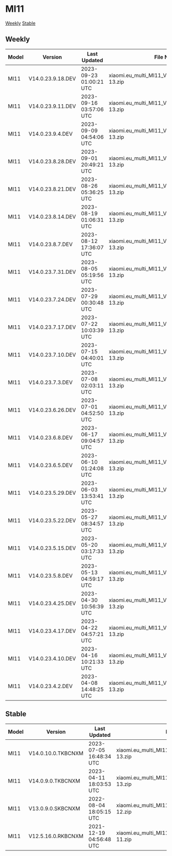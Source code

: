 # MI11
[Weekly](#Weekly)  [Stable](#Stable)
## Weekly
| Model | Version | Last Updated | File Name | Size | Download Link |
| ---- | ---- | ---- | ---- | ---- | ---- |
| MI11 | V14.0.23.9.18.DEV | 2023-09-23 01:00:21 UTC | xiaomi.eu_multi_MI11_V14.0.23.9.18.DEV_v14-13.zip | 4.9 GB | [SourceForge](https://sourceforge.net/projects/xiaomi-eu-multilang-miui-roms/files/xiaomi.eu/MIUI-WEEKLY-RELEASES/V14.0.23.9.18.DEV/xiaomi.eu_multi_MI11_V14.0.23.9.18.DEV_v14-13.zip/download) |
| MI11 | V14.0.23.9.11.DEV | 2023-09-16 03:57:06 UTC | xiaomi.eu_multi_MI11_V14.0.23.9.11.DEV_v14-13.zip | 4.9 GB | [SourceForge](https://sourceforge.net/projects/xiaomi-eu-multilang-miui-roms/files/xiaomi.eu/MIUI-WEEKLY-RELEASES/V14.0.23.9.11.DEV/xiaomi.eu_multi_MI11_V14.0.23.9.11.DEV_v14-13.zip/download) |
| MI11 | V14.0.23.9.4.DEV | 2023-09-09 04:54:06 UTC | xiaomi.eu_multi_MI11_V14.0.23.9.4.DEV_v14-13.zip | 4.9 GB | [SourceForge](https://sourceforge.net/projects/xiaomi-eu-multilang-miui-roms/files/xiaomi.eu/MIUI-WEEKLY-RELEASES/V14.0.23.9.4.DEV/xiaomi.eu_multi_MI11_V14.0.23.9.4.DEV_v14-13.zip/download) |
| MI11 | V14.0.23.8.28.DEV | 2023-09-01 20:49:21 UTC | xiaomi.eu_multi_MI11_V14.0.23.8.28.DEV_v14-13.zip | 4.9 GB | [SourceForge](https://sourceforge.net/projects/xiaomi-eu-multilang-miui-roms/files/xiaomi.eu/MIUI-WEEKLY-RELEASES/V14.0.23.8.28.DEV/xiaomi.eu_multi_MI11_V14.0.23.8.28.DEV_v14-13.zip/download) |
| MI11 | V14.0.23.8.21.DEV | 2023-08-26 05:36:25 UTC | xiaomi.eu_multi_MI11_V14.0.23.8.21.DEV_v14-13.zip | 4.9 GB | [SourceForge](https://sourceforge.net/projects/xiaomi-eu-multilang-miui-roms/files/xiaomi.eu/MIUI-WEEKLY-RELEASES/V14.0.23.8.21.DEV/xiaomi.eu_multi_MI11_V14.0.23.8.21.DEV_v14-13.zip/download) |
| MI11 | V14.0.23.8.14.DEV | 2023-08-19 01:06:31 UTC | xiaomi.eu_multi_MI11_V14.0.23.8.14.DEV_v14-13.zip | 4.9 GB | [SourceForge](https://sourceforge.net/projects/xiaomi-eu-multilang-miui-roms/files/xiaomi.eu/MIUI-WEEKLY-RELEASES/V14.0.23.8.14.DEV/xiaomi.eu_multi_MI11_V14.0.23.8.14.DEV_v14-13.zip/download) |
| MI11 | V14.0.23.8.7.DEV | 2023-08-12 17:36:07 UTC | xiaomi.eu_multi_MI11_V14.0.23.8.7.DEV_v14-13.zip | 4.8 GB | [SourceForge](https://sourceforge.net/projects/xiaomi-eu-multilang-miui-roms/files/xiaomi.eu/MIUI-WEEKLY-RELEASES/V14.0.23.8.7.DEV/xiaomi.eu_multi_MI11_V14.0.23.8.7.DEV_v14-13.zip/download) |
| MI11 | V14.0.23.7.31.DEV | 2023-08-05 05:19:56 UTC | xiaomi.eu_multi_MI11_V14.0.23.7.31.DEV_v14-13.zip | 4.8 GB | [SourceForge](https://sourceforge.net/projects/xiaomi-eu-multilang-miui-roms/files/xiaomi.eu/MIUI-WEEKLY-RELEASES/V14.0.23.7.31.DEV/xiaomi.eu_multi_MI11_V14.0.23.7.31.DEV_v14-13.zip/download) |
| MI11 | V14.0.23.7.24.DEV | 2023-07-29 00:30:48 UTC | xiaomi.eu_multi_MI11_V14.0.23.7.24.DEV_v14-13.zip | 4.9 GB | [SourceForge](https://sourceforge.net/projects/xiaomi-eu-multilang-miui-roms/files/xiaomi.eu/MIUI-WEEKLY-RELEASES/V14.0.23.7.24.DEV/xiaomi.eu_multi_MI11_V14.0.23.7.24.DEV_v14-13.zip/download) |
| MI11 | V14.0.23.7.17.DEV | 2023-07-22 10:03:39 UTC | xiaomi.eu_multi_MI11_V14.0.23.7.17.DEV_v14-13.zip | 4.9 GB | [SourceForge](https://sourceforge.net/projects/xiaomi-eu-multilang-miui-roms/files/xiaomi.eu/MIUI-WEEKLY-RELEASES/V14.0.23.7.17.DEV/xiaomi.eu_multi_MI11_V14.0.23.7.17.DEV_v14-13.zip/download) |
| MI11 | V14.0.23.7.10.DEV | 2023-07-15 04:40:01 UTC | xiaomi.eu_multi_MI11_V14.0.23.7.10.DEV_v14-13.zip | 4.9 GB | [SourceForge](https://sourceforge.net/projects/xiaomi-eu-multilang-miui-roms/files/xiaomi.eu/MIUI-WEEKLY-RELEASES/V14.0.23.7.10.DEV/xiaomi.eu_multi_MI11_V14.0.23.7.10.DEV_v14-13.zip/download) |
| MI11 | V14.0.23.7.3.DEV | 2023-07-08 02:03:11 UTC | xiaomi.eu_multi_MI11_V14.0.23.7.3.DEV_v14-13.zip | 4.9 GB | [SourceForge](https://sourceforge.net/projects/xiaomi-eu-multilang-miui-roms/files/xiaomi.eu/MIUI-WEEKLY-RELEASES/V14.0.23.7.3.DEV/xiaomi.eu_multi_MI11_V14.0.23.7.3.DEV_v14-13.zip/download) |
| MI11 | V14.0.23.6.26.DEV | 2023-07-01 04:52:50 UTC | xiaomi.eu_multi_MI11_V14.0.23.6.26.DEV_v14-13.zip | 4.9 GB | [SourceForge](https://sourceforge.net/projects/xiaomi-eu-multilang-miui-roms/files/xiaomi.eu/MIUI-WEEKLY-RELEASES/V14.0.23.6.26.DEV/xiaomi.eu_multi_MI11_V14.0.23.6.26.DEV_v14-13.zip/download) |
| MI11 | V14.0.23.6.8.DEV | 2023-06-17 09:04:57 UTC | xiaomi.eu_multi_MI11_V14.0.23.6.8.DEV_v14-13.zip | 4.8 GB | [SourceForge](https://sourceforge.net/projects/xiaomi-eu-multilang-miui-roms/files/xiaomi.eu/MIUI-WEEKLY-RELEASES/V14.0.23.6.8.DEV/xiaomi.eu_multi_MI11_V14.0.23.6.8.DEV_v14-13.zip/download) |
| MI11 | V14.0.23.6.5.DEV | 2023-06-10 01:24:08 UTC | xiaomi.eu_multi_MI11_V14.0.23.6.5.DEV_v14-13.zip | 4.8 GB | [SourceForge](https://sourceforge.net/projects/xiaomi-eu-multilang-miui-roms/files/xiaomi.eu/MIUI-WEEKLY-RELEASES/V14.0.23.6.5.DEV/xiaomi.eu_multi_MI11_V14.0.23.6.5.DEV_v14-13.zip/download) |
| MI11 | V14.0.23.5.29.DEV | 2023-06-03 13:53:41 UTC | xiaomi.eu_multi_MI11_V14.0.23.5.29.DEV_v14-13.zip | 4.9 GB | [SourceForge](https://sourceforge.net/projects/xiaomi-eu-multilang-miui-roms/files/xiaomi.eu/MIUI-WEEKLY-RELEASES/V14.0.23.5.29.DEV/xiaomi.eu_multi_MI11_V14.0.23.5.29.DEV_v14-13.zip/download) |
| MI11 | V14.0.23.5.22.DEV | 2023-05-27 08:34:57 UTC | xiaomi.eu_multi_MI11_V14.0.23.5.22.DEV_v14-13.zip | 4.9 GB | [SourceForge](https://sourceforge.net/projects/xiaomi-eu-multilang-miui-roms/files/xiaomi.eu/MIUI-WEEKLY-RELEASES/V14.0.23.5.22.DEV/xiaomi.eu_multi_MI11_V14.0.23.5.22.DEV_v14-13.zip/download) |
| MI11 | V14.0.23.5.15.DEV | 2023-05-20 03:17:33 UTC | xiaomi.eu_multi_MI11_V14.0.23.5.15.DEV_v14-13.zip | 4.9 GB | [SourceForge](https://sourceforge.net/projects/xiaomi-eu-multilang-miui-roms/files/xiaomi.eu/MIUI-WEEKLY-RELEASES/V14.0.23.5.15.DEV/xiaomi.eu_multi_MI11_V14.0.23.5.15.DEV_v14-13.zip/download) |
| MI11 | V14.0.23.5.8.DEV | 2023-05-13 04:59:17 UTC | xiaomi.eu_multi_MI11_V14.0.23.5.8.DEV_v14-13.zip | 4.8 GB | [SourceForge](https://sourceforge.net/projects/xiaomi-eu-multilang-miui-roms/files/xiaomi.eu/MIUI-WEEKLY-RELEASES/V14.0.23.5.8.DEV/xiaomi.eu_multi_MI11_V14.0.23.5.8.DEV_v14-13.zip/download) |
| MI11 | V14.0.23.4.25.DEV | 2023-04-30 10:56:39 UTC | xiaomi.eu_multi_MI11_V14.0.23.4.25.DEV_v14-13.zip | 4.8 GB | [SourceForge](https://sourceforge.net/projects/xiaomi-eu-multilang-miui-roms/files/xiaomi.eu/MIUI-WEEKLY-RELEASES/V14.0.23.4.25.DEV/xiaomi.eu_multi_MI11_V14.0.23.4.25.DEV_v14-13.zip/download) |
| MI11 | V14.0.23.4.17.DEV | 2023-04-22 04:57:21 UTC | xiaomi.eu_multi_MI11_V14.0.23.4.17.DEV_v14-13.zip | 4.9 GB | [SourceForge](https://sourceforge.net/projects/xiaomi-eu-multilang-miui-roms/files/xiaomi.eu/MIUI-WEEKLY-RELEASES/V14.0.23.4.17.DEV/xiaomi.eu_multi_MI11_V14.0.23.4.17.DEV_v14-13.zip/download) |
| MI11 | V14.0.23.4.10.DEV | 2023-04-16 10:21:33 UTC | xiaomi.eu_multi_MI11_V14.0.23.4.10.DEV_v14-13.zip | 4.9 GB | [SourceForge](https://sourceforge.net/projects/xiaomi-eu-multilang-miui-roms/files/xiaomi.eu/MIUI-WEEKLY-RELEASES/V14.0.23.4.10.DEV/xiaomi.eu_multi_MI11_V14.0.23.4.10.DEV_v14-13.zip/download) |
| MI11 | V14.0.23.4.2.DEV | 2023-04-08 14:48:25 UTC | xiaomi.eu_multi_MI11_V14.0.23.4.2.DEV_v14-13.zip | 4.9 GB | [SourceForge](https://sourceforge.net/projects/xiaomi-eu-multilang-miui-roms/files/xiaomi.eu/MIUI-WEEKLY-RELEASES/V14.0.23.4.2.DEV/xiaomi.eu_multi_MI11_V14.0.23.4.2.DEV_v14-13.zip/download) |
## Stable
| Model | Version | Last Updated | File Name | Size | Download Link |
| ---- | ---- | ---- | ---- | ---- | ---- |
| MI11 | V14.0.10.0.TKBCNXM | 2023-07-05 16:48:34 UTC | xiaomi.eu_multi_MI11_V14.0.10.0.TKBCNXM_v14-13.zip | 4.9 GB | [SourceForge](https://sourceforge.net/projects/xiaomi-eu-multilang-miui-roms/files/xiaomi.eu/MIUI-STABLE-RELEASES/MIUIv14/xiaomi.eu_multi_MI11_V14.0.10.0.TKBCNXM_v14-13.zip/download) |
| MI11 | V14.0.9.0.TKBCNXM | 2023-04-11 18:03:53 UTC | xiaomi.eu_multi_MI11_V14.0.9.0.TKBCNXM_v14-13.zip | 4.9 GB | [SourceForge](https://sourceforge.net/projects/xiaomi-eu-multilang-miui-roms/files/xiaomi.eu/MIUI-STABLE-RELEASES/MIUIv14/xiaomi.eu_multi_MI11_V14.0.9.0.TKBCNXM_v14-13.zip/download) |
| MI11 | V13.0.9.0.SKBCNXM | 2022-08-04 18:05:15 UTC | xiaomi.eu_multi_MI11_V13.0.9.0.SKBCNXM_v13-12.zip | 3.9 GB | [SourceForge](https://sourceforge.net/projects/xiaomi-eu-multilang-miui-roms/files/xiaomi.eu/MIUI-STABLE-RELEASES/MIUIv13/xiaomi.eu_multi_MI11_V13.0.9.0.SKBCNXM_v13-12.zip/download) |
| MI11 | V12.5.16.0.RKBCNXM | 2021-12-19 04:56:48 UTC | xiaomi.eu_multi_MI11_V12.5.16.0.RKBCNXM_v12-11.zip | 3.7 GB | [SourceForge](https://sourceforge.net/projects/xiaomi-eu-multilang-miui-roms/files/xiaomi.eu/MIUI-STABLE-RELEASES/MIUIv12/xiaomi.eu_multi_MI11_V12.5.16.0.RKBCNXM_v12-11.zip/download) |
